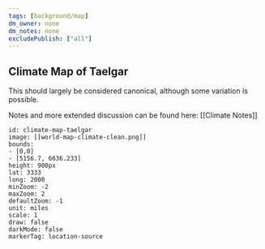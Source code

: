 ```yaml
---
tags: [background/map]
dm_owner: none
dm_notes: none
excludePublish: ["all"]
---
```

## Climate Map of Taelgar

This should largely be considered canonical, although some variation is possible.

Notes and more extended discussion can be found here: [[Climate Notes]]

```leaflet 
id: climate-map-taelgar
image: [[world-map-climate-clean.png]] 
bounds: 
- [0,0]
- [5156.7, 6636.233]
height: 900px  
lat: 3333
long: 2000
minZoom: -2
maxZoom: 2
defaultZoom: -1
unit: miles 
scale: 1
draw: false
darkMode: false
markerTag: location-source
```
